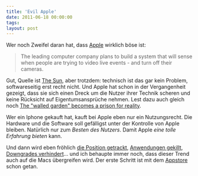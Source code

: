 ```yaml
---
title: 'Evil Apple'
date: 2011-06-18 00:00:00 
tags: 
layout: post
---
```

Wer noch Zweifel daran hat, dass [Apple][0] wirklich böse ist:

> The leading computer company plans to build a system that will sense when people are
> trying to video live events - and turn off their cameras.

Gut, Quelle ist [The Sun][1], aber trotzdem: technisch ist das gar kein Problem, softwareseitig erst recht nicht. Und Apple hat schon in der Vergangenheit gezeigt, dass sie sich einen Dreck um die Nutzer ihrer Technik scheren und keine Rücksicht auf Eigentumsansprüche nehmen. Lest dazu auch gleich noch [The "walled garden" becomes a prison for reality][2].

Wer ein Iphone gekauft hat, kauft bei Apple eben nur ein Nutzungsrecht. Die Hardware und die Software soll gefälligst unter der Kontrolle von Apple bleiben. Natürlich nur zum *Besten des Nutzers*. Damit Apple *eine tolle Erfahrung bieten* kann.

Und dann wird eben fröhlich [die Position getrackt][3], [Anwendungen gekillt][4], [Downgrades verhindert][5]... und ich behaupte immer noch, dass dieser Trend auch auf die Macs übergreifen wird. Der erste Schritt ist mit dem [Appstore][6] schon getan.

[0]: http://www.apple.com/
[1]: http://www.thesun.co.uk/sol/homepage/news/3641676/Apple-to-ban-iPhone-gig-filming.html
[2]: http://esr.ibiblio.org/?p=3331
[3]: http://www.apfelnews.eu/2011/04/27/apple-nimmt-ausfuhrlich-stellung-zu-tracking-vorwurfen/
[4]: http://www.netzwelt.de/news/78325-jobs-bestaetigt-iphone-3g-kill-switch.html
[5]: http://www.saurik.com/id/12
[6]: http://www.apple.com/de/mac/app-store/
